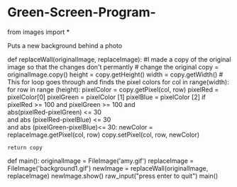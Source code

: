 Green-Screen-Program-
=====================

from images import *

Puts a new background behind a photo

def replaceWall(originalImage, replaceImage):
        #I made a copy of the original image so that the changes don't permantly 
        # change the original
    copy = originalImage.copy() 
    height = copy.getHeight() 
    width = copy.getWidth()
    # This for loop goes through and finds the pixel colors
    for col in range(width): 
        for row in range (height):
            pixelColor = copy.getPixel(col, row)
            pixelRed = pixelColor[0]
            pixelGreen = pixelColor [1]
            pixelBlue = pixelColor [2]
            if pixelRed >= 100 and pixelGreen >= 100 and \
            abs(pixelRed-pixelGreen) <= 30 \
            and abs (pixelRed-pixelBlue) <= 30 \
            and abs (pixelGreen-pixelBlue)<= 30:
                newColor = replaceImage.getPixel(col, row)
                copy.setPixel(col, row, newColor)
                
    return copy 
    
def main(): 
    originalImage = FileImage('amy.gif')
    replaceImage = FileImage('background1.gif')
    newImage = replaceWall(originalImage, replaceImage)
    newImage.show()
    raw_input("press enter to quit")
main() 
